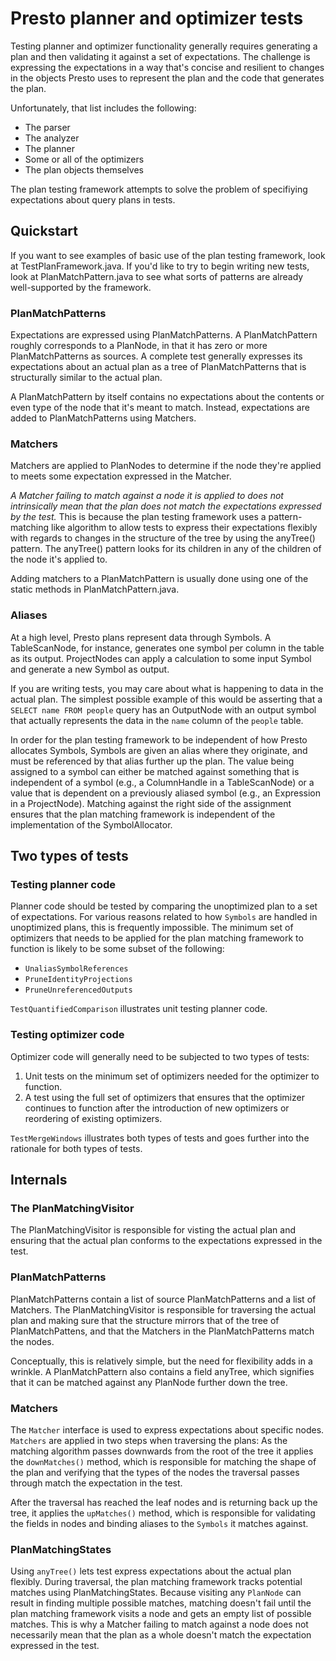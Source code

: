 # Presto planner and optimizer tests

Testing planner and optimizer functionality generally requires generating a
plan and then validating it against a set of expectations. The challenge is
expressing the expectations in a way that's concise and resilient to changes in
the objects Presto uses to represent the plan and the code that generates the
plan.

Unfortunately, that list includes the following:

* The parser
* The analyzer
* The planner
* Some or all of the optimizers
* The plan objects themselves

The plan testing framework attempts to solve the problem of specifiying
expectations about query plans in tests.

## Quickstart

If you want to see examples of basic use of the plan testing framework, look at
TestPlanFramework.java. If you'd like to try to begin writing new tests, look
at PlanMatchPattern.java to see what sorts of patterns are already
well-supported by the framework.

### PlanMatchPatterns

Expectations are expressed using PlanMatchPatterns. A PlanMatchPattern
roughly corresponds to a PlanNode, in that it has zero or more
PlanMatchPatterns as sources. A complete test generally expresses its
expectations about an actual plan as a tree of PlanMatchPatterns that is
structurally similar to the actual plan.

A PlanMatchPattern by itself contains no expectations about the contents or
even type of the node that it's meant to match. Instead, expectations are added
to PlanMatchPatterns using Matchers.

### Matchers

Matchers are applied to PlanNodes to determine if the node they're applied to
meets some expectation expressed in the Matcher.

*A Matcher failing to match against a node it is applied to does not
intrinsically mean that the plan does not match the expectations expressed by
the test.* This is because the plan testing framework uses a pattern-matching
like algorithm to allow tests to express their expectations flexibly with
regards to changes in the structure of the tree by using the anyTree() pattern.
The anyTree() pattern looks for its children in any of the children of the node
it's applied to.

Adding matchers to a PlanMatchPattern is usually done using one of the static
methods in PlanMatchPattern.java.

### Aliases

At a high level, Presto plans represent data through Symbols. A TableScanNode,
for instance, generates one symbol per column in the table as its output.
ProjectNodes can apply a calculation to some input Symbol and generate a new
Symbol as output.

If you are writing tests, you may care about what is happening to data in the
actual plan. The simplest possible example of this would be asserting that a
`SELECT name FROM people` query has an OutputNode with an output symbol that
actually represents the data in the `name` column of the `people` table.

In order for the plan testing framework to be independent of how Presto
allocates Symbols, Symbols are given an alias where they originate, and must be
referenced by that alias further up the plan. The value being assigned to a
symbol can either be matched against something that is independent of a symbol
(e.g., a ColumnHandle in a TableScanNode) or a value that is dependent on a
previously aliased symbol (e.g., an Expression in a ProjectNode). Matching
against the right side of the assignment ensures that the plan matching
framework is independent of the implementation of the SymbolAllocator.

## Two types of tests

### Testing planner code

Planner code should be tested by comparing the unoptimized plan to a set of
expectations. For various reasons related to how `Symbols` are handled in
unoptimized plans, this is frequently impossible. The minimum set of optimizers
that needs to be applied for the plan matching framework to function is likely
to be some subset of the following:

- `UnaliasSymbolReferences`
- `PruneIdentityProjections`
- `PruneUnreferencedOutputs`

`TestQuantifiedComparison` illustrates unit testing planner code.

### Testing optimizer code

Optimizer code will generally need to be subjected to two types of tests:

1. Unit tests on the minimum set of optimizers needed for the optimizer to
   function.
2. A test using the full set of optimizers that ensures that the optimizer
   continues to function after the introduction of new optimizers or reordering
   of existing optimizers.

`TestMergeWindows` illustrates both types of tests and goes further into the
rationale for both types of tests.

## Internals

### The PlanMatchingVisitor

The PlanMatchingVisitor is responsible for visting the actual plan and ensuring
that the actual plan conforms to the expectations expressed in the test.

### PlanMatchPatterns

PlanMatchPatterns contain a list of source PlanMatchPatterns and a list of
Matchers. The PlanMatchingVisitor is responsible for traversing the actual plan
and making sure that the structure mirrors that of the tree of
PlanMatchPattens, and that the Matchers in the PlanMatchPatterns match the
nodes.

Conceptually, this is relatively simple, but the need for flexibility adds in a
wrinkle. A PlanMatchPattern also contains a field anyTree, which signifies that
it can be matched against any PlanNode further down the tree.

### Matchers

The `Matcher` interface is used to express expectations about specific nodes.
`Matchers` are applied in two steps when traversing the plans: As the matching
algorithm passes downwards from the root of the tree it applies the
`downMatches()` method, which is responsible for matching the shape of the plan
and verifying that the types of the nodes the traversal passes through match
the expectation in the test.

After the traversal has reached the leaf nodes and is returning back up the
tree, it applies the `upMatches()` method, which is responsible for validating
the fields in nodes and binding aliases to the `Symbols` it matches against.

### PlanMatchingStates

Using `anyTree()` lets test express expectations about the actual plan
flexibly.  During traversal, the plan matching framework tracks potential
matches using PlanMatchingStates. Because visiting any `PlanNode` can result in
finding multiple possible matches, matching doesn't fail until the plan
matching framework visits a node and gets an empty list of possible matches.
This is why a Matcher failing to match against a node does not necessarily mean
that the plan as a whole doesn't match the expectation expressed in the test.
